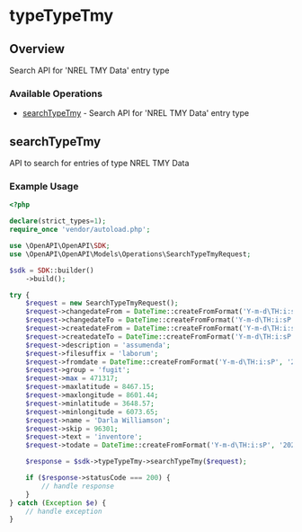 # typeTypeTmy

## Overview

Search API for 'NREL TMY Data' entry type

### Available Operations

* [searchTypeTmy](#searchtypetmy) - Search API for 'NREL TMY Data' entry type

## searchTypeTmy

API to search for entries of type NREL TMY Data

### Example Usage

```php
<?php

declare(strict_types=1);
require_once 'vendor/autoload.php';

use \OpenAPI\OpenAPI\SDK;
use \OpenAPI\OpenAPI\Models\Operations\SearchTypeTmyRequest;

$sdk = SDK::builder()
    ->build();

try {
    $request = new SearchTypeTmyRequest();
    $request->changedateFrom = DateTime::createFromFormat('Y-m-d\TH:i:sP', '2021-05-18T02:30:42.135Z');
    $request->changedateTo = DateTime::createFromFormat('Y-m-d\TH:i:sP', '2022-03-11T02:17:59.836Z');
    $request->createdateFrom = DateTime::createFromFormat('Y-m-d\TH:i:sP', '2021-07-28T14:30:56.159Z');
    $request->createdateTo = DateTime::createFromFormat('Y-m-d\TH:i:sP', '2021-12-01T09:16:59.500Z');
    $request->description = 'assumenda';
    $request->filesuffix = 'laborum';
    $request->fromdate = DateTime::createFromFormat('Y-m-d\TH:i:sP', '2022-11-30T06:55:42.234Z');
    $request->group = 'fugit';
    $request->max = 471317;
    $request->maxlatitude = 8467.15;
    $request->maxlongitude = 8601.44;
    $request->minlatitude = 3648.57;
    $request->minlongitude = 6073.65;
    $request->name = 'Darla Williamson';
    $request->skip = 96301;
    $request->text = 'inventore';
    $request->todate = DateTime::createFromFormat('Y-m-d\TH:i:sP', '2021-09-05T10:47:22.933Z');

    $response = $sdk->typeTypeTmy->searchTypeTmy($request);

    if ($response->statusCode === 200) {
        // handle response
    }
} catch (Exception $e) {
    // handle exception
}
```
